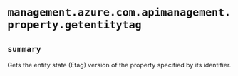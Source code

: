 # `management.azure.com.apimanagement.property.getentitytag`

## `summary`
Gets the entity state (Etag) version of the property specified by its identifier.


